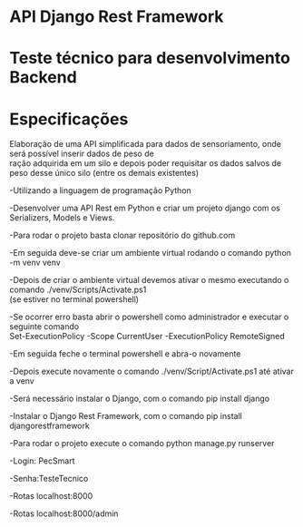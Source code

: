 # API Django Rest Framework
# Teste técnico para desenvolvimento Backend
# Especificações

<p>Elaboração de uma API simplificada para dados de sensoriamento, onde será possível inserir dados de peso de <br>ração adquirida em um silo e depois poder requisitar os dados salvos   de peso desse único silo (entre os demais existentes)</p>
<p>-Utilizando a linguagem de programação Python</p>
<p>-Desenvolver uma API Rest em Python e criar um projeto django com os Serializers, Models e Views.</p>
<p>-Para rodar o projeto basta clonar repositório do github.com</p>
<p->-Em seguida deve-se criar um ambiente virtual rodando o comando python -m venv venv</p>
<p>-Depois de criar o ambiente virtual devemos ativar o mesmo executando o comando ./venv/Scripts/Activate.ps1 <br>(se estiver no terminal powershell)</p>
<p>-Se ocorrer erro basta abrir o powershell como administrador e executar o seguinte comando<br> Set-ExecutionPolicy -Scope CurrentUser -ExecutionPolicy RemoteSigned</p>
<p>-Em seguida feche o terminal powershell e abra-o novamente</p>
<p>-Depois execute novamente o comando ./venv/Script/Activate.ps1 até ativar a venv<p>
<p>-Será necessário  instalar o Django, com o comando pip install django</p>
<p>-Instalar o Django Rest Framework, com o comando pip install djangorestframework</p>
<p>-Para rodar o projeto execute o comando python manage.py runserver</p>


<p>-Login: PecSmart</p>
<p>-Senha:TesteTecnico</p>

<p>-Rotas localhost:8000</p>
<p>-Rotas localhost:8000/admin</p>
